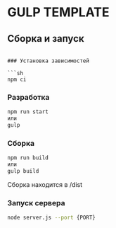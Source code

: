 # GULP TEMPLATE

## Сборка и запуск

````

### Установка зависимостей

```sh
npm ci
````

### Разработка

```sh
npm run start
или
gulp
```

### Сборка

```sh
npm run build
или
gulp build
```

Сборка находится в /dist

### Запуск сервера

```sh
node server.js --port {PORT}
```
